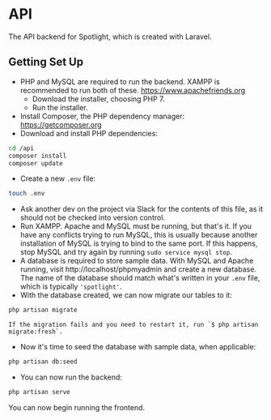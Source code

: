  # API
 The API backend for Spotlight, which is created with Laravel.
 
 ## Getting Set Up
  - PHP and MySQL are required to run the backend. XAMPP is recommended to run both of these. https://www.apachefriends.org
    - Download the installer, choosing PHP 7.
	- Run the installer.
  - Install Composer, the PHP dependency manager: https://getcomposer.org
  - Download and install PHP dependencies:

 ```bash
 cd /api
 composer install
 composer update
 ```

  - Create a new `.env` file:

```bash
touch .env
```

  - Ask another dev on the project via Slack for the contents of this file, as it should not be checked into version control.
  - Run XAMPP. Apache and MySQL must be running, but that's it. If you have any conflicts trying to run MySQL, this is usually because another installation of MySQL is trying to bind to the same port. If this happens, stop MySQL and try again by running `sudo service mysql stop`.
  - A database is required to store sample data. With MySQL and Apache running, visit http://localhost/phpmyadmin and create a new database. The name of the database should match what's written in your `.env` file, which is typically `'spotlight'`.
  - With the database created, we can now migrate our tables to it:
  
```bash
php artisan migrate
```

    If the migration fails and you need to restart it, run `$ php artisan migrate:fresh`.
  - Now it's time to seed the database with sample data, when applicable:

```bash
php artisan db:seed
```

  - You can now run the backend:
  
```bash
php artisan serve
```

You can now begin running the frontend.
